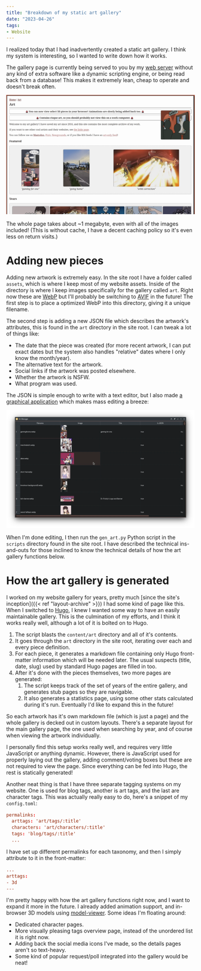 ```yaml
---
title: "Breakdown of my static art gallery"
date: "2023-04-26"
tags:
- Website
---
```


I realized today that I had inadvertently created a static art gallery. I think my system is interesting, so I wanted to write down how it works.

The gallery page is currently being served to you by my [web server](https://nginx.org/) without any kind of extra software like a dynamic scripting engine, or being read back from a database! This makes it extremely lean, cheap to operate and doesn't break often.

![Screenshot of the art gallery](art-gallery.webp)

The whole page takes about ~1 megabyte, even with all of the images included! (This is without cache, I have a decent caching policy so it's even less on return visits.)

# Adding new pieces

Adding new artwork is extremely easy. In the site root I have a folder called `assets`, which is where I keep most of my website assets. Inside of the directory is where I keep images specifically for the gallery called `art`. Right now these are [WebP](https://developers.google.com/speed/webp/) but I'll probably be switching to [AVIF](https://en.wikipedia.org/wiki/AVIF) in the future! The first step is to place a optimized WebP into this directory, giving it a unique filename.

The second step is adding a new JSON file which describes the artwork's attributes, this is found in the `art` directory in the site root. I can tweak a lot of things like:
* The date that the piece was created (for more recent artwork, I can put exact dates but the system also handles "relative" dates where I only know the month/year).
* The alternative text for the artwork.
* Social links if the artwork was posted elsewhere.
* Whether the artwork is NSFW.
* What program was used.

The JSON is simple enough to write with a text editor, but I also made [a graphical application](https://git.sr.ht/~redstrate/redai) which makes mass editing a breeze:

![Screenshot of the art manager program. The previews are helpful for writing good alternative text.](redai.webp)

When I'm done editing, I then run the `gen_art.py` Python script in the `scripts` directory found in the site root. I have described the technical ins-and-outs for  those inclined to know the technical details of how the art gallery functions below.

# How the art gallery is generated

I worked on my website gallery for years, pretty much [since the site's inception]({{< ref "layout-archive" >}}) I had some kind of page like this. When I switched to [Hugo](https://gohugo.io/), I knew I wanted some way to have an easily maintainable gallery. This is the culmination of my efforts, and I think it works really well, although a lot of it is bolted on to Hugo.

1. The script blasts the `content/art` directory and all of it's contents.
1. It goes through the `art` directory in the site root, iterating over each and every piece definition.
2. For each piece, it generates a markdown file containing only Hugo front-matter information which will be needed later. The usual suspects (title, date, slug) used by standard Hugo pages are filled in too.
3. After it's done with the pieces themselves, two more pages are generated:
	1. The script keeps track of the set of years of the entire gallery, and generates stub pages so they are navigable.
	2. It also generates a statistics page, using some other stats calculated during it's run. Eventually I'd like to expand this in the future!
	
So each artwork has it's own markdown file (which is just a page) and the whole gallery is decked out in custom layouts. There's a separate layout for the main gallery page, the one used when searching by year, and of course when viewing the artwork individually.

I personally find this setup works really well, and requires very little JavaScript or anything dynamic. However, there is JavaScript used for properly laying out the gallery, adding comment/voting boxes but these are not required to view the page. Since everything can be fed into Hugo, the rest is statically generated!

Another neat thing is that I have three separate tagging systems on my website. One is used for blog tags, another is art tags, and the last are character tags. This was actually really easy to do, here's a snippet of my `config.toml`:

```toml
permalinks:
  arttags: 'art/tags/:title'
  characters: 'art/characters/:title'
  tags: 'blog/tags/:title'
  ...
```

I have set up different permalinks for each taxonomy, and then I simply attribute to it in the front-matter:

```toml
...
arttags:
- 3d
---
```

I'm pretty happy with how the art gallery functions right now, and I want to expand it more in the future. I already added animation support, and in-browser 3D models using [model-viewer](https://modelviewer.dev/). Some ideas I'm floating around:

* Dedicated character pages.
* More visually pleasing tags overview page, instead of the unordered list it is right now.
* Adding back the social media icons I've made, so the details pages aren't so text-heavy.
* Some kind of popular request/poll integrated into the gallery would be neat!
